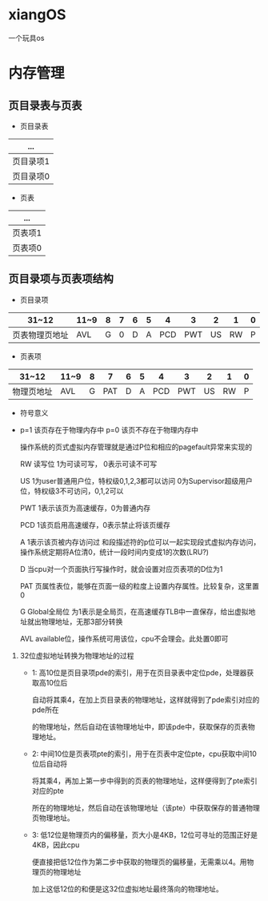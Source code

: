 # xiangOS
一个玩具os



内存管理
===========================
## 页目录表与页表

* 页目录表

 ... |
-----|
页目录项1|
页目录项0|

* 页表

 ... |
-----|
页表项1|
页表项0|



## 页目录项与页表项结构

* 页目录项

31~12 | 11~9 | 8 | 7 | 6 | 5 | 4 | 3 | 2 | 1 | 0 |
------|------|---|---|---|---|---|---|---|---|---|
页表物理页地址 | AVL | G | 0 | D | A | PCD | PWT | US | RW | P |

* 页表项

31~12 | 11~9 | 8 | 7 | 6 | 5 | 4 | 3 | 2 | 1 | 0 |
------|------|---|---|---|---|---|---|---|---|---|
物理页地址 | AVL | G | PAT | D | A | PCD | PWT | US | RW | P |

* 符号意义
 *	p=1    该页存在于物理内存中         p=0  该页不存在于物理内存中

   	操作系统的页式虚拟内存管理就是通过P位和相应的pagefault异常来实现的

	RW     读写位  1为可读可写， 0表示可读不可写

	US     1为user普通用户位，特权级0,1,2,3都可以访问 0为Supervisor超级用户位，特权级3不可访问，0,1,2可以

	PWT    1表示该页为高速缓存，0为普通内存

	PCD    1该页启用高速缓存，0表示禁止将该页缓存

	A		1表示该页被内存访问过 和段描述符的p位可以一起实现段式虚拟内存访问，操作系统定期将A位清0，统计一段时间内变成1的次数(LRU?)

	D		当cpu对一个页面执行写操作时，就会设置对应页表项的D位为1

	PAT	页属性表位，能够在页面一级的粒度上设置内存属性。比较复杂，这里置0

	G		Global全局位 为1表示是全局页，在高速缓存TLB中一直保存，给出虚拟地址就出物理地址，无那3部分转换

	AVL	available位，操作系统可用该位，cpu不会理会。此处置0即可


1. 32位虚拟地址转换为物理地址的过程
    * 1: 高10位是页目录项pde的索引，用于在页目录表中定位pde，处理器获取高10位后

		 自动将其乘4，在加上页目录表的物理地址，这样就得到了pde索引对应的pde所在  

		 的物理地址，然后自动在该物理地址中，即该pde中，获取保存的页表物理地址。

	* 2: 中间10位是页表项pte的索引，用于在页表中定位pte，cpu获取中间10位后自动将  

		 将其乘4，再加上第一步中得到的页表的物理地址，这样便得到了pte索引对应的pte
  
         所在的物理地址，然后自动在该物理地址（该pte）中获取保存的普通物理页物理地址。

	* 3: 低12位是物理页内的偏移量，页大小是4KB，12位可寻址的范围正好是4KB，因此cpu

		 便直接把低12位作为第二步中获取的物理页的偏移量，无需乘以4。用物理页的物理地址
 
		 加上这低12位的和便是这32位虚拟地址最终落向的物理地址。
